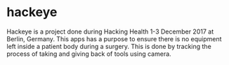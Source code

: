 # hackeye
Hackeye is a project done during Hacking Health 1-3 December 2017 at Berlin, Germany. This apps has a purpose to ensure there is no equipment left inside a patient body during a surgery. This is done by tracking the process of taking and giving back of tools using camera.
